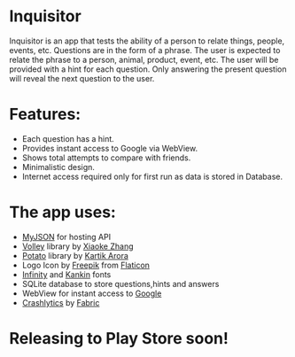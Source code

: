 # Inquisitor

Inquisitor is an app that tests the ability of a person to relate things, people, events, etc. Questions are in the form of a phrase. The user is expected to relate the phrase to a person, animal, product, event, etc. The user will be provided with a hint for each question. Only answering the present question will reveal the next question to the user.

Features:
==
* Each question has a hint.
* Provides instant access to Google via WebView.
* Shows total attempts to compare with friends.
* Minimalistic design.
* Internet access required only for first run as data is stored in Database.

The app uses:
==
* [MyJSON](https://www.myjson.com) for hosting API
* [Volley](https://github.com/mcxiaoke/android-volley) library by [Xiaoke Zhang](http://blog.mcxiaoke.com/)
* [Potato](https://github.com/chipset95/Potato-Library) library by [Kartik Arora](https://github.com/chipset95)
* Logo Icon by [Freepik](http://www.freepik.com) from [Flaticon](http://www.flaticon.com)
* [Infinity](https://www.behance.net/gallery/Infinity/1126535) and [Kankin](http://fontfabric.com/kankin-free-font/) fonts
* SQLite database to store questions,hints and answers
* WebView for instant access to [Google](http://www.google.com/)
* [Crashlytics](http://www.crashlytics.com) by [Fabric](https://www.fabric.io)

Releasing to Play Store soon!
==
